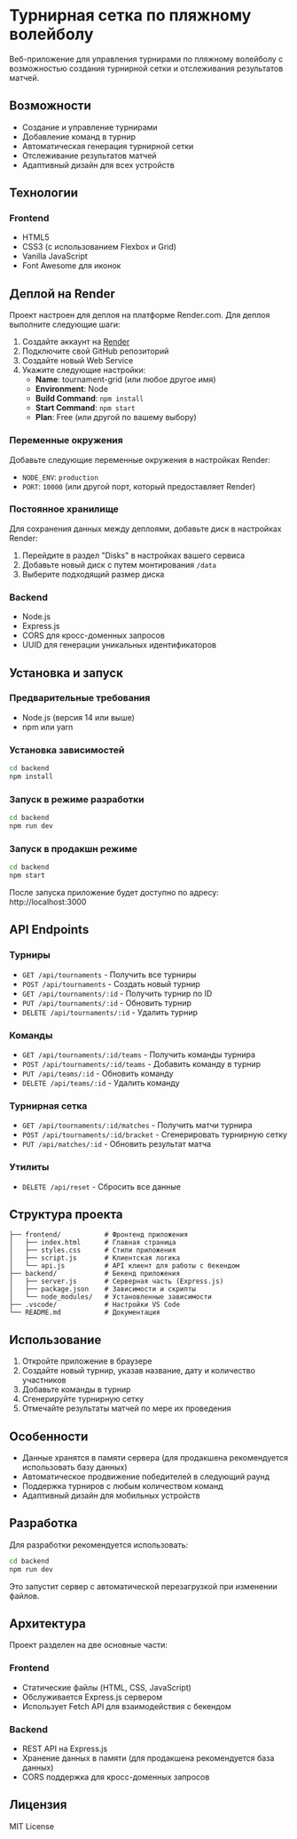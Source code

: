 # Турнирная сетка по пляжному волейболу

Веб-приложение для управления турнирами по пляжному волейболу с возможностью создания турнирной сетки и отслеживания результатов матчей.

## Возможности

- Создание и управление турнирами
- Добавление команд в турнир
- Автоматическая генерация турнирной сетки
- Отслеживание результатов матчей
- Адаптивный дизайн для всех устройств

## Технологии

### Frontend
- HTML5
- CSS3 (с использованием Flexbox и Grid)
- Vanilla JavaScript
- Font Awesome для иконок

## Деплой на Render

Проект настроен для деплоя на платформе Render.com. Для деплоя выполните следующие шаги:

1. Создайте аккаунт на [Render](https://render.com/)
2. Подключите свой GitHub репозиторий
3. Создайте новый Web Service
4. Укажите следующие настройки:
   - **Name**: tournament-grid (или любое другое имя)
   - **Environment**: Node
   - **Build Command**: `npm install`
   - **Start Command**: `npm start`
   - **Plan**: Free (или другой по вашему выбору)

### Переменные окружения

Добавьте следующие переменные окружения в настройках Render:

- `NODE_ENV`: `production`
- `PORT`: `10000` (или другой порт, который предоставляет Render)

### Постоянное хранилище

Для сохранения данных между деплоями, добавьте диск в настройках Render:

1. Перейдите в раздел "Disks" в настройках вашего сервиса
2. Добавьте новый диск с путем монтирования `/data`
3. Выберите подходящий размер диска

### Backend
- Node.js
- Express.js
- CORS для кросс-доменных запросов
- UUID для генерации уникальных идентификаторов

## Установка и запуск

### Предварительные требования
- Node.js (версия 14 или выше)
- npm или yarn

### Установка зависимостей

```bash
cd backend
npm install
```

### Запуск в режиме разработки

```bash
cd backend
npm run dev
```

### Запуск в продакшн режиме

```bash
cd backend
npm start
```

После запуска приложение будет доступно по адресу: http://localhost:3000

## API Endpoints

### Турниры
- `GET /api/tournaments` - Получить все турниры
- `POST /api/tournaments` - Создать новый турнир
- `GET /api/tournaments/:id` - Получить турнир по ID
- `PUT /api/tournaments/:id` - Обновить турнир
- `DELETE /api/tournaments/:id` - Удалить турнир

### Команды
- `GET /api/tournaments/:id/teams` - Получить команды турнира
- `POST /api/tournaments/:id/teams` - Добавить команду в турнир
- `PUT /api/teams/:id` - Обновить команду
- `DELETE /api/teams/:id` - Удалить команду

### Турнирная сетка
- `GET /api/tournaments/:id/matches` - Получить матчи турнира
- `POST /api/tournaments/:id/bracket` - Сгенерировать турнирную сетку
- `PUT /api/matches/:id` - Обновить результат матча

### Утилиты
- `DELETE /api/reset` - Сбросить все данные

## Структура проекта

```
├── frontend/           # Фронтенд приложения
│   ├── index.html      # Главная страница
│   ├── styles.css      # Стили приложения
│   ├── script.js       # Клиентская логика
│   └── api.js          # API клиент для работы с бекендом
├── backend/            # Бекенд приложения
│   ├── server.js       # Серверная часть (Express.js)
│   ├── package.json    # Зависимости и скрипты
│   └── node_modules/   # Установленные зависимости
├── .vscode/            # Настройки VS Code
└── README.md           # Документация
```

## Использование

1. Откройте приложение в браузере
2. Создайте новый турнир, указав название, дату и количество участников
3. Добавьте команды в турнир
4. Сгенерируйте турнирную сетку
5. Отмечайте результаты матчей по мере их проведения

## Особенности

- Данные хранятся в памяти сервера (для продакшена рекомендуется использовать базу данных)
- Автоматическое продвижение победителей в следующий раунд
- Поддержка турниров с любым количеством команд
- Адаптивный дизайн для мобильных устройств

## Разработка

Для разработки рекомендуется использовать:

```bash
cd backend
npm run dev
```

Это запустит сервер с автоматической перезагрузкой при изменении файлов.

## Архитектура

Проект разделен на две основные части:

### Frontend
- Статические файлы (HTML, CSS, JavaScript)
- Обслуживается Express.js сервером
- Использует Fetch API для взаимодействия с бекендом

### Backend
- REST API на Express.js
- Хранение данных в памяти (для продакшена рекомендуется база данных)
- CORS поддержка для кросс-доменных запросов

## Лицензия

MIT License